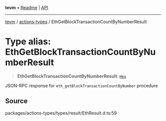 **tevm** • [Readme](../../README.md) \| [API](../../modules.md)

***

[tevm](../../README.md) / [actions-types](../README.md) / EthGetBlockTransactionCountByNumberResult

# Type alias: EthGetBlockTransactionCountByNumberResult

> **EthGetBlockTransactionCountByNumberResult**: [`Hex`](Hex.md)

JSON-RPC response for `eth_getBlockTransactionCountByNumber` procedure

## Source

packages/actions-types/types/result/EthResult.d.ts:59
